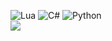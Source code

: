 ![Lua](https://img.shields.io/badge/Lua-blue?style=for-the-badge&logo=lua) ![C#](https://img.shields.io/badge/C%23-purple?style=for-the-badge&logo=c-sharp) ![Python](https://img.shields.io/badge/Python-yellow?style=for-the-badge&logo=python)  
![](https://github-readme-stats.vercel.app/api/top-langs/?username=PikachuPenial&theme=dark&hide_border=false&include_all_commits=false&count_private=true&layout=compact)
